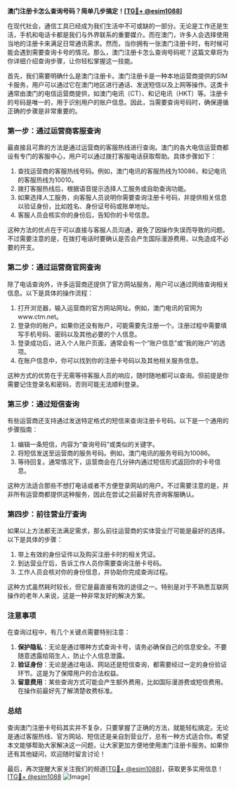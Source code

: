 **澳门注册卡怎么查询号码？简单几步搞定！[[TG💪+ @esim1088](https://t.me/s/esim1088)]**

在现代社会，通信工具已经成为我们生活中不可或缺的一部分。无论是工作还是生活，手机和电话卡都是我们与外界联系的重要媒介。而在澳门，许多人会选择使用当地的注册卡来满足日常通讯需求。然而，当你拥有一张澳门注册卡时，有时候可能会遇到需要查询卡号的情况。那么，澳门注册卡怎么查询号码呢？这篇文章将为你详细介绍查询步骤，让你轻松掌握这一技能。

首先，我们需要明确什么是澳门注册卡。澳门注册卡是一种本地运营商提供的SIM卡服务，用户可以通过它在澳门地区进行通话、发送短信以及上网等操作。这类卡通常由澳门的电信运营商提供，如澳门电讯（CT）、和记电讯（HKT）等。注册卡的号码是唯一的，用于识别用户的账户信息。因此，当需要查询号码时，确保遵循正确的步骤是非常重要的。

### **第一步：通过运营商客服查询**

最直接且可靠的方法是通过运营商的客服热线进行查询。澳门的各大电信运营商都设有专门的客服中心，用户可以通过拨打客服电话获取帮助。具体步骤如下：

1. 查找运营商的客服热线号码。例如，澳门电讯的客服热线为10086，和记电讯的客服热线为10010。
2. 拨打客服热线后，根据语音提示选择人工服务或自助查询功能。
3. 如果选择人工服务，向客服人员说明你需要查询注册卡号码，并提供相关信息以验证身份，比如姓名、身份证号码或账单地址。
4. 客服人员会核实你的身份后，告知你的卡号信息。

这种方法的优点在于可以直接与客服人员沟通，避免了因操作失误而导致的问题。不过需要注意的是，在拨打电话时要确认是否会产生国际漫游费用，以免造成不必要的开支。

### **第二步：通过运营商官网查询**

除了电话查询外，许多运营商还提供了官方网站服务，用户可以通过网络查询相关信息。以下是具体的操作流程：

1. 打开浏览器，输入运营商的官方网站网址。例如，澳门电讯的官网为www.ctm.net。
2. 登录你的账户。如果你还没有账户，可能需要先注册一个。注册过程中需要填写手机号码、密码以及其他必要的个人信息。
3. 登录成功后，进入个人账户页面，通常会有一个“账户信息”或“我的账户”的选项。
4. 在账户信息中，你可以找到你的注册卡号码以及其他相关服务信息。

这种方式的优势在于无需等待客服人员的响应，随时随地都可以查询。但前提是你需要记住登录名和密码，否则可能无法顺利登录。

### **第三步：通过短信查询**

有些运营商还支持通过发送特定格式的短信来查询注册卡号码。以下是一个通用的步骤指南：

1. 编辑一条短信，内容为“查询号码”或类似的关键字。
2. 将短信发送至运营商的服务号码。例如，澳门电讯的服务号码为10086。
3. 等待回复。通常情况下，运营商会在几分钟内通过短信形式返回你的卡号信息。

这种方法适合那些不想打电话或者不方便登录网站的用户。不过需要注意的是，并非所有运营商都提供这种服务，因此在尝试之前最好先咨询客服确认。

### **第四步：前往营业厅查询**

如果以上方法都无法满足需求，那么前往运营商的实体营业厅可能是最好的选择。以下是具体的步骤：

1. 带上有效的身份证件以及购买注册卡时的相关凭证。
2. 到达营业厅后，告诉工作人员你需要查询注册卡号码。
3. 工作人员会核对你的身份信息，并协助你完成查询过程。

这种方式虽然耗时较长，但它是最直接有效的途径之一。特别是对于不熟悉互联网操作的老年人来说，这是一种非常友好的解决方案。

### **注意事项**

在查询过程中，有几个关键点需要特别注意：

1. **保护隐私**：无论是通过哪种方式查询卡号，请务必确保自己的信息安全。不要随意透露给陌生人，防止个人信息泄露。
2. **验证身份**：无论是通过电话、网站还是短信查询，都需要经过一定的身份验证环节。这是为了保障用户的合法权益。
3. **留意费用**：某些查询方式可能会产生额外费用，比如国际漫游费或短信费用。在操作前最好先了解清楚收费标准。

### **总结**

查询澳门注册卡号码其实并不复杂，只要掌握了正确的方法，就能轻松搞定。无论是通过客服热线、官方网站、短信还是亲自到营业厅，总有一种方式适合你。希望本文能够帮助大家解决这一问题，让大家更加方便地使用澳门注册卡服务。如果你还有其他疑问，欢迎随时留言讨论！

最后，再次提醒大家关注我们的频道[[TG💪+ @esim1088](https://t.me/s/esim1088)]，获取更多实用信息！[[TG💪+ @esim1088](https://t.me/s/esim1088) ![Image](https://i.postimg.cc/4NQfJmqS/Snipaste-2025-05-13-00-14-12.png)]
